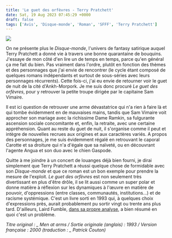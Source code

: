 ```yaml
---
title: 'Le guet des orfèvres - Terry Pratchett'
date: Sat, 19 Aug 2023 07:45:29 +0000
draft: false
tags: ['Avis', 'Disque-monde', 'Roman', 'SFFF', 'Terry Pratchett']
---
```


![](https://carnetslunaires.wordpress.com/wp-content/uploads/2023/07/guet_orfevres.jpg?w=363)

On ne présente plus le _Disque-monde_, l'univers de fantasy satirique auquel Terry Pratchett a donné vie à travers une bonne quarantaine de bouquins. J'essaye de mon côté d'en lire un de temps en temps, parce qu'en général ça me fait du bien. Pas vraiment dans l'ordre, plutôt en fonction des thèmes et des personnages que j'ai envie de rencontrer (le cycle étant composé de quelques romans indépendants et surtout de sous-séries avec leurs personnages récurrents). Cette fois-ci, j'ai eu envie de retourner voir le guet de nuit de la cité d'Ankh-Morpork. Je me suis donc procuré _Le guet des orfèvres_, pour y retrouver la petite troupe dirigée par le capitaine Sam Vimaire.

Il est ici question de retrouver une arme dévastatrice qui n'a rien à faire là et qui tombe évidemment en de mauvaises mains, tandis que Sam Vimaire voit approcher son mariage avec la richissime Dame Ramkin, sa fulgurante ascension sociale concomitante et, enfin, la retraite, avec une certaine appréhension. Quant au reste du guet de nuit, il s'organise comme il peut et intègre de nouvelles recrues aux origines et aux caractères variés. A propos des personnages, je me suis évidemment régalé en retrouvant le caporal Carotte et sa droiture qui n'a d'égale que sa naïveté, ou en découvrant l'agente Angua et son duo avec le chien Gaspode.

Quitte à me joindre à un concert de louanges déjà bien fourni, je dirai simplement que Terry Pratchett a réussi quelque chose de formidable avec son _Disque-monde_ et que ce roman est un bon exemple pour prendre la mesure de l'exploit. _Le guet des orfèvres_ est non seulement très divertissant en plus d'être drôle, il se lit aussi comme un super polar et donne matière à réflexion sur les dynamiques à l'œuvre en matière de pouvoir, d'oppressions (entre classes, communautés, institutions...) et de racisme systémique. C'est un livre sorti en 1993 qui, à quelques choix d'expressions près, aurait probablement pu sortir vingt ou trente ans plus tard. D'ailleurs, Laird Fumble, [dans sa propre analyse](https://syndromequickson.com/2020/09/18/le-tour-du-disque-15-le-guet-des-orfevres/), a bien résumé en quoi c'est un problème.

_Titre original : _ Men at arms / _Sortie originale (anglais) : 1993 / Version française : 2000 (traduction : _ Patrick Couton_)_